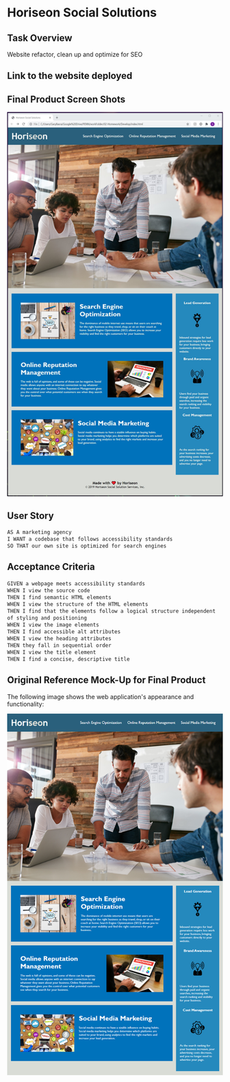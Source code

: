 # Horiseon Social Solutions

## Task Overview
Website refactor, clean up and optimize for SEO

## Link to the website deployed

## Final Product Screen Shots


![Final Product](./assets/images/finalProduct.jpg)

## User Story

```
AS A marketing agency
I WANT a codebase that follows accessibility standards
SO THAT our own site is optimized for search engines
```

## Acceptance Criteria

```
GIVEN a webpage meets accessibility standards
WHEN I view the source code
THEN I find semantic HTML elements
WHEN I view the structure of the HTML elements
THEN I find that the elements follow a logical structure independent of styling and positioning
WHEN I view the image elements
THEN I find accessible alt attributes
WHEN I view the heading attributes
THEN they fall in sequential order
WHEN I view the title element
THEN I find a concise, descriptive title
```

## Original Reference Mock-Up for Final Product

The following image shows the web application's appearance and functionality:

![code refactor demo](./assets/images/01-html-css-git-homework-demo.png)


